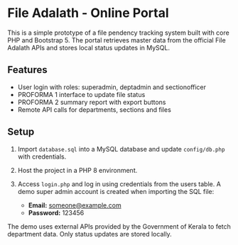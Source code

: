# File Adalath - Online Portal

This is a simple prototype of a file pendency tracking system built with core PHP and Bootstrap 5. The portal retrieves master data from the official File Adalath APIs and stores local status updates in MySQL.

## Features
- User login with roles: superadmin, deptadmin and sectionofficer
- PROFORMA 1 interface to update file status
- PROFORMA 2 summary report with export buttons
- Remote API calls for departments, sections and files

## Setup
1. Import `database.sql` into a MySQL database and update `config/db.php` with credentials.
2. Host the project in a PHP 8 environment.
3. Access `login.php` and log in using credentials from the users table. A demo super admin account is created when importing the SQL file:

   - **Email:** someone@example.com
   - **Password:** 123456

The demo uses external APIs provided by the Government of Kerala to fetch department data. Only status updates are stored locally.
